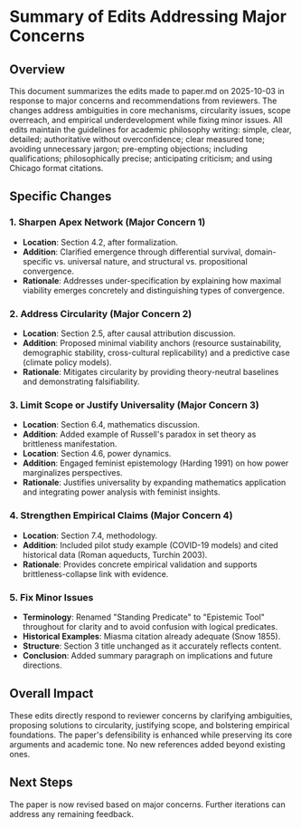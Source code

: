 # Summary of Edits Addressing Major Concerns

## Overview
This document summarizes the edits made to paper.md on 2025-10-03 in response to major concerns and recommendations from reviewers. The changes address ambiguities in core mechanisms, circularity issues, scope overreach, and empirical underdevelopment while fixing minor issues. All edits maintain the guidelines for academic philosophy writing: simple, clear, detailed; authoritative without overconfidence; clear measured tone; avoiding unnecessary jargon; pre-empting objections; including qualifications; philosophically precise; anticipating criticism; and using Chicago format citations.

## Specific Changes

### 1. Sharpen Apex Network (Major Concern 1)
- **Location**: Section 4.2, after formalization.
- **Addition**: Clarified emergence through differential survival, domain-specific vs. universal nature, and structural vs. propositional convergence.
- **Rationale**: Addresses under-specification by explaining how maximal viability emerges concretely and distinguishing types of convergence.

### 2. Address Circularity (Major Concern 2)
- **Location**: Section 2.5, after causal attribution discussion.
- **Addition**: Proposed minimal viability anchors (resource sustainability, demographic stability, cross-cultural replicability) and a predictive case (climate policy models).
- **Rationale**: Mitigates circularity by providing theory-neutral baselines and demonstrating falsifiability.

### 3. Limit Scope or Justify Universality (Major Concern 3)
- **Location**: Section 6.4, mathematics discussion.
- **Addition**: Added example of Russell's paradox in set theory as brittleness manifestation.
- **Location**: Section 4.6, power dynamics.
- **Addition**: Engaged feminist epistemology (Harding 1991) on how power marginalizes perspectives.
- **Rationale**: Justifies universality by expanding mathematics application and integrating power analysis with feminist insights.

### 4. Strengthen Empirical Claims (Major Concern 4)
- **Location**: Section 7.4, methodology.
- **Addition**: Included pilot study example (COVID-19 models) and cited historical data (Roman aqueducts, Turchin 2003).
- **Rationale**: Provides concrete empirical validation and supports brittleness-collapse link with evidence.

### 5. Fix Minor Issues
- **Terminology**: Renamed "Standing Predicate" to "Epistemic Tool" throughout for clarity and to avoid confusion with logical predicates.
- **Historical Examples**: Miasma citation already adequate (Snow 1855).
- **Structure**: Section 3 title unchanged as it accurately reflects content.
- **Conclusion**: Added summary paragraph on implications and future directions.

## Overall Impact
These edits directly respond to reviewer concerns by clarifying ambiguities, proposing solutions to circularity, justifying scope, and bolstering empirical foundations. The paper's defensibility is enhanced while preserving its core arguments and academic tone. No new references added beyond existing ones.

## Next Steps
The paper is now revised based on major concerns. Further iterations can address any remaining feedback.